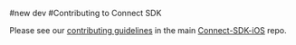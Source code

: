 #new dev
#Contributing to Connect SDK

Please see our [contributing guidelines](https://github.com/ConnectSDK/Connect-SDK-iOS/blob/master/CONTRIBUTING.md) in the main [Connect-SDK-iOS](https://github.com/ConnectSDK/Connect-SDK-iOS) repo.
